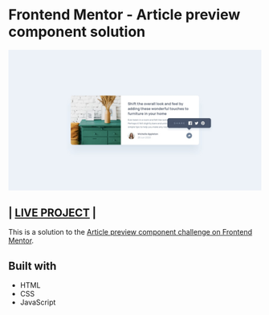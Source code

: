 # Frontend Mentor - Article preview component solution

![](./design/desktop-active-state.jpg)

## | [LIVE PROJECT](https://phosantos.github.io/article-preview-component-frontendmentor) |

This is a solution to the [Article preview component challenge on Frontend Mentor](https://www.frontendmentor.io/challenges/article-preview-component-dYBN_pYFT).

## Built with

- HTML
- CSS
- JavaScript

